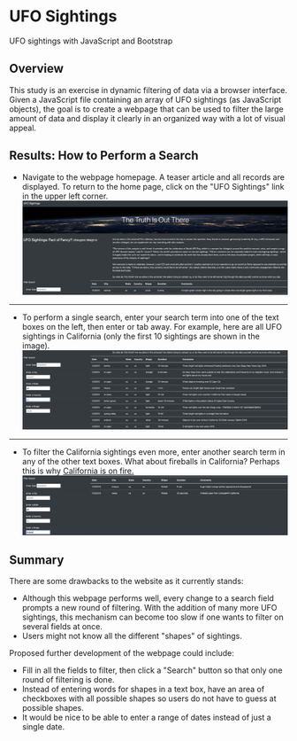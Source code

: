 # UFO Sightings
UFO sightings with JavaScript and Bootstrap

## Overview
This study is an exercise in dynamic filtering of data via a browser interface. Given a JavaScript file containing an array of UFO sightings (as JavaScript objects), the goal is to create a webpage that can be used to filter the large amount of data and display it clearly in an organized way with a lot of visual appeal.

## Results: How to Perform a Search

- Navigate to the webpage homepage. A teaser article and all records are displayed. To return to the home page, click on the "UFO Sightings" link in the upper left corner.
![homepage](Resources/homepage.png)

---
- To perform a single search, enter your search term into one of the text boxes on the left, then enter or tab away. For example, here are all UFO sightings in California (only the first 10 sightings are shown in the image).
![CA sightings](Resources/CA_sightings.png)

---
- To filter the California sightings even more, enter another search term in any of the other text boxes. What about fireballs in California? Perhaps this is why [California is on fire.](http://iscaliforniaonfire.com/)
![CA fireballs](Resources/CA_fireballs.png)

## Summary

There are some drawbacks to the website as it currently stands:
- Although this webpage performs well, every change to a search field prompts a new round of filtering. With the addition of many more UFO sightings, this mechanism can become too slow if one wants to filter on several fields at once.
- Users might not know all the different "shapes" of sightings.

Proposed further development of the webpage could include:
- Fill in all the fields to filter, then click a "Search" button so that only one round of filtering is done.
- Instead of entering words for shapes in a text box, have an area of checkboxes with all possible shapes so users do not have to guess at possible shapes.
- It would be nice to be able to enter a range of dates instead of just a single date.